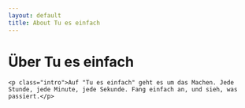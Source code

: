 ```yaml
---
layout: default
title: About Tu es einfach
---
```


<div class="post">
	<h1 class="pageTitle">Über Tu es einfach</h1>
	
	<p class="intro">Auf "Tu es einfach" geht es um das Machen. Jede Stunde, jede Minute, jede Sekunde. Fang einfach an, und sieh, was passiert.</p>
	
</div>
